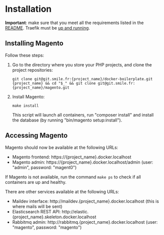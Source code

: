 # Installation

**Important**: make sure that you meet all the requirements listed in the [README](../README.md).
Traefik must be [up and running](https://git.smile.fr/docker/traefik#usage).

## Installing Magento

Follow these steps:

1. Go to the directory where you store your PHP projects, and clone the project repositories:

   ```
   git clone git@git.smile.fr:{project_name}/docker-boilerplate.git {project_name} && cd "$_" && git clone git@git.smile.fr:{project_name}/magento.git
   ```

2. Install Magento:

   ```
   make install
   ```

   This script will launch all containers, run "composer install" and install the database (by running "bin/magento setup:install").

## Accessing Magento

Magento should now be available at the following URLs:

- Magento frontend: https://{project_name}.docker.localhost
- Magento admin: https://{project_name}.docker.localhost/admin (user: "admin", password: "magent0")

If Magento is not available, run the command `make ps` to check if all containers are up and healthy.

There are other services available at the following URLs:

- Maildev interface: http://maildev.{project_name}.docker.localhost (this is where mails will be sent)
- Elasticsearch REST API: http://elastic.{project_name}.skeleton.docker.localhost
- Rabbitmq admin: http://rabbitmq.{project_name}.docker.localhost (user: "magento", password: "magento")
